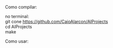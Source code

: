 Como compilar:

no terminal:<br>
git cone https://github.com/CaioAlarcon/AIProjects<br>
cd AIProjects<br>
make<br>


Como usar:
